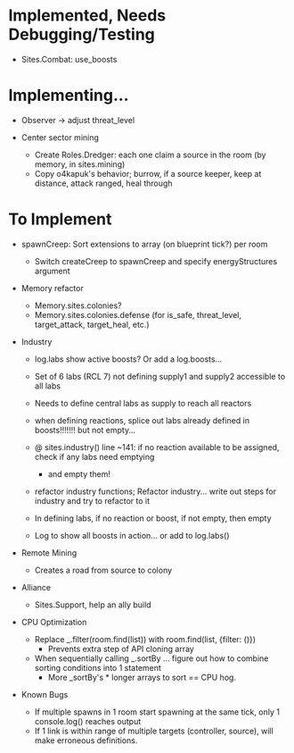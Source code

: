 # Implemented, Needs Debugging/Testing	

- Sites.Combat: use_boosts



# Implementing...

- Observer -> adjust threat_level

- Center sector mining
	- Create Roles.Dredger: each one claim a source in the room (by memory, in sites.mining)
	- Copy o4kapuk's behavior; burrow, if a source keeper, keep at distance, attack ranged, heal through



# To Implement

- spawnCreep: Sort extensions to array (on blueprint tick?) per room
	- Switch createCreep to spawnCreep and specify energyStructures argument

- Memory refactor
	- Memory.sites.colonies?
	- Memory.sites.colonies.defense (for is_safe, threat_level, target_attack, target_heal, etc.)

- Industry
	- log.labs show active boosts? Or add a log.boosts...

	- Set of 6 labs (RCL 7) not defining supply1 and supply2 accessible to all labs
	- Needs to define central labs as supply to reach all reactors

	* when defining reactions, splice out labs already defined in boosts!!!!!!! but not empty...
	- @ sites.industry() line ~141: if no reaction available to be assigned, check if any labs need emptying
		- and empty them!
	- refactor industry functions; Refactor industry... write out steps for industry and try to refactor to it
	- In defining labs, if no reaction or boost, if not empty, then empty

	- Log to show all boosts in action... or add to log.labs()


- Remote Mining
	- Creates a road from source to colony

- Alliance
	- Sites.Support, help an ally build

- CPU Optimization
	- Replace _.filter(room.find(list)) with room.find(list, {filter: ()}) 
		- Prevents extra step of API cloning array
	- When sequentially calling _.sortBy ... figure out how to combine sorting conditions into 1 statement
		- More _sortBy's * longer arrays to sort == CPU hog.

- Known Bugs
	- If multiple spawns in 1 room start spawning at the same tick, only 1 console.log() reaches output
	- If 1 link is within range of multiple targets (controller, source), will make erroneous definitions.